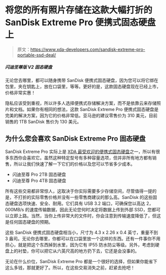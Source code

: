 # 将您的所有照片存储在这款大幅打折的 SanDisk Extreme Pro 便携式固态硬盘上

> 原文：<https://www.xda-developers.com/sandisk-extreme-pro-portable-ssd-deal/>

##### 闪迪至尊版 V2 固态硬盘

无论您去哪里，都可以随身携带 SanDisk 便携式固态硬盘，因为您可以将它绑在包里，夹在钥匙上，放在口袋里，等等。更好的是，这款固态硬盘现在已经上市，价格非常实惠！

隐私应该受到重视，所以许多人选择便携式存储解决方案，而不是依靠云来存储照片和文档。如果你有相同的想法，这款 SanDisk Extreme Pro 便携式固态硬盘是完美的解决方案，因为它的价格非常低。亚马逊的建议零售价为 310 美元，目前销售的 1TB SanDisk 售价为 130 美元。

## 为什么您会喜欢 SanDisk Extreme Pro 固态硬盘

SanDisk Extreme Pro 实际上是 [XDA 最受欢迎的便携式固态硬盘](https://www.xda-developers.com/best-portable-ssd/)之一，所以有很多东西你会喜欢它。虽然这种特定型号有多种容量选项，但并非所有地方都有销售，所以让我们快速了解一下它们的价格以及您可以节省多少成本。

*   闪迪至尊 Pro 2TB 固态硬盘
*   闪迪至尊 Pro 4TB 固态硬盘

所有这些交易都非常惊人，这取决于你实际需要多少存储空间，尽管值得一提的是，不打折的实际零售价格并没有一些零售商建议的那么高。SanDisk 的这些固态硬盘选项快速、安全、耐用。它们具有 USB 3.2 端口，可确保您以高达 2，000MB/s 的速度传输数据，因此无论您何时决定将数据上传到外部 SSD，您都可以立即上路。当然，当你上传非常大的文件时，你会注意到传输速度降低了，但这是任何固态硬盘的预期。

这些 SanDisk 便携式固态硬盘相当小，尺寸为 4.3 x 2.26 x 0.4 英寸，重量不到 3 盎司。无论你去哪里，你都可以在口袋里放一个这样的东西。还有一件事你不用担心，就是把这个东西掉到水里，因为它有 IP55 防水防尘等级。另外，考虑到硬盘上的衬垫，你可以把它从六英尺高的地方扔下去，它还是会没事的。

无论在什么价位，SanDisk Extreme Pro 都是一个很好的选择，但如果你能省下这么多钱，那就更好了。所以，在这些交易消失之前，赶紧去抢吧！